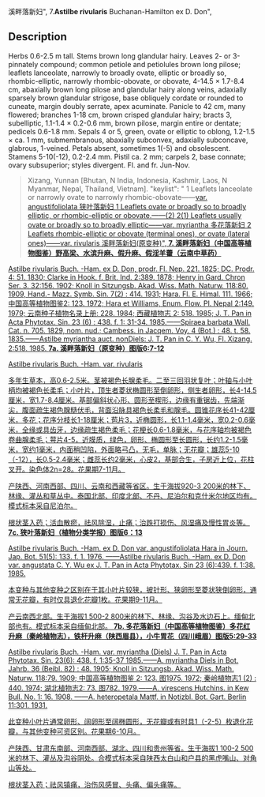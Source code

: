 溪畔落新妇",
7.**Astilbe rivularis** Buchanan-Hamilton ex D. Don",

## Description
Herbs 0.6-2.5 m tall. Stems brown long glandular hairy. Leaves 2- or 3-pinnately compound; common petiole and petiolules brown long pilose; leaflets lanceolate, narrowly to broadly ovate, elliptic or broadly so, rhombic-elliptic, narrowly rhombic-obovate, or obovate, 4-14.5 × 1.7-8.4 cm, abaxially brown long pilose and glandular hairy along veins, adaxially sparsely brown glandular strigose, base obliquely cordate or rounded to cuneate, margin doubly serrate, apex acuminate. Panicle to 42 cm, many flowered; branches 1-18 cm, brown crisped glandular hairy; bracts 3, subelliptic, 1.1-1.4 × 0.2-0.6 mm, brown pilose, margin entire or dentate; pedicels 0.6-1.8 mm. Sepals 4 or 5, green, ovate or elliptic to oblong, 1.2-1.5 × ca. 1 mm, submembranous, abaxially subconvex, adaxially subconcave, glabrous, 1-veined. Petals absent, sometimes 1(-5) and obsolescent. Stamens 5-10(-12), 0.2-2.4 mm. Pistil ca. 2 mm; carpels 2, base connate; ovary subsuperior; styles divergent. Fl. and fr. Jun-Nov.

> Xizang, Yunnan [Bhutan, N India, Indonesia, Kashmir, Laos, N Myanmar, Nepal, Thailand, Vietnam].
  "keylist": "
1 Leaflets lanceolate or narrowly ovate to narrowly rhombic-obovate——<a href='/info/Astilbe rivularis var. angustifoliolata?t=foc'>var. angustifoliolata 狭叶落新妇
1 Leaflets ovate or broadly so to broadly elliptic, or rhombic-elliptic or obovate.——(2)
2(1) Leaflets usually ovate or broadly so to broadly elliptic——<a href='/info/Astilbe rivularis var. myriantha?t=foc'>var. myriantha 多花落新妇
2 Leaflets rhombic-elliptic or obovate (terminal ones), or ovate (lateral ones)——<a href='/info/Astilbe rivularis var. rivularis?t=foc'>var. rivularis 溪畔落新妇(原变种)",
**7. 溪畔落新妇（中国高等植物图鉴）野高梁、水滨升麻、假升麻、假淫羊藿（云南中草药）**

Astilbe rivularis Buch. -Ham. ex D. Don, prodr. Fl. Nep. 221. 1825; DC. Prodr. 4: 51. 1830; Clarke in Hook. f. Brit. Ind. 2:389. 1878; Henry in Gard. Chron Ser. 3. 32:156. 1902; Knoll in Sitzungsb. Akad. Wiss. Math. Naturw. 118:80. 1909, Hand.- Mazz. Symb. Sin. 7(2) : 414. 1931; Hara. Fl. E. Himal. 111. 1966; 中国高等植物图鉴2: 123. 1972; Hara et Williams, Enum. Flow. Pl. Nepal 2:149. 1979; 云南种子植物名录上册: 228. 1984; 西藏植物志 2: 518. 1985; J. T. Pan in Acta Phytotax. Sin. 23 (6) : 438. f. 1: 31-34. 1985.——Spiraea barbata Wall. Cat. n. 705. 1829, nom. nud.; Cambess. in Jacqem. Voy. 4 (Bot.) : 48. t. 58. 1835.——Astilbe myriantha auct. nonDiels: J. T. Pan in C. Y. Wu, Fl. Xizang. 2:518. 1985.
**7a. 溪畔落新妇（原变种）图版6:7-12**

Astilbe rivularis Buch. -Ham. var. rivularis

多年生草本，高0.6-2.5米。茎被褐色长腺柔毛。二至三回羽状复叶；叶轴与小叶柄均被褐色长柔毛；小叶片，顶生者菱状椭圆形至倒卵形，侧生者卵形，长4-14.5厘米，宽1.7-8.4厘米。基部偏斜状心形、圆形至楔形，边缘有重锯齿，先端渐尖，腹面疏生褐色腺糙伏毛，背面沿脉具褐色长柔毛和腺毛。圆锥花序长41-42厘米，多花；花序分枝长1-18厘米；苞片3，近椭圆形，长1.1-1.4毫米，宽0.2-0.6毫米，全缘或具齿牙，边缘疏生褐色柔毛；花梗长0.6-1.8毫米，与花序轴均被褐色卷曲腺柔毛；萼片4-5，近膜质，绿色，卵形、椭圆形至长圆形，长约1.2-1.5毫米，宽约1毫米，内面稍凹陷，外面略弓凸，无毛，单脉；无花瓣；雄蕊5-10（-12），长0.5-2.4毫米；雌蕊长约2毫米，心皮2，基部合生，子房近上位，花柱叉开。染色体2n=28。花果期7-11月。

产陕西、河南西部、四川、云南和西藏等省区。生于海拔920-3 200米的林下、林缘、灌丛和草丛中。泰国北部、印度北部、不丹、尼泊尔和克什米尔地区均有。模式标本采自尼泊尔。

根状茎入药；活血散瘀，祛风除湿，止痛；治跌打损伤、风湿痛及慢性胃炎等。
**7c. 狭叶落新妇（植物分类学报）图版6：13**

Astilbe rivularis Buch. -Ham. ex D. Don var. angustifoliolata Hara in Journ. Jap. Bot. 51(5): 133. f. 1. 1976. ——Astilbe rivularis Buch. -Ham. ex D. Don var. angustata C. Y. Wu ex J. T. Pan in Acta Phytotax. Sin 23 (6):439. f. 1:38. 1985.

本变种与其他变种之区别在于其小叶片较狭，披针形、狭卵形至菱状狭倒卵形，通常无花瓣，有时仅具退化花瓣1枚。花果期9-11月。

产云南西北部。生于海拔1 500-2 800米的林下、林缘、沟谷及水边石上。缅甸北部也有。模式标本采自缅甸北部。
**7b. 多花落新妇（中国高等植物图鉴）多花红升麻（秦岭植物志），铁杆升麻（陕西眉县），小牛胃花（四川峨眉）图版5:29-33**

Astilbe rivularis Buch. -Ham. var. myriantha (Diels) J. T. Pan in Acta Phytotax. Sin. 23(6): 438. f. 1:35-37 1985.——A. myriantha Diels in Bot. Jahrb. 36 (Beibl. 82) : 48. 1905; Knoll in Sitzungsb. Akad. Wiss. Math. Naturw. 118:79. 1909; 中国高等植物图鉴 2: 123. 图1975. 1972; 秦岭植物志1 (2) : 440. 1974; 湖北植物志2: 73. 图782. 1979.——A. virescens Hutchins. in Kew Bull. No. 1: 16. 1908. ——A. heteropetala Mattf. in Notizbl. Bot. Gart. Berlin 11:301. 1931.

此变种小叶片通常卵形、阔卵形至阔椭圆形，无花瓣或有时具1（-2-5）枚退化花瓣，与其他变种可资区别。花果期6-10月。

产陕西、甘肃东南部、河南西部、湖北、四川和贵州等省。生于海拔1 100-2 500米的林下、灌丛及沟谷阴处。合模式标本采自陕西太白山和户县的黑虎嘴山、对角山等处。

根状茎入药；祛风镇痛，治伤风感冒、头痛、偏头痛等。
